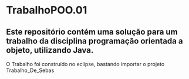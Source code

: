 # TrabalhoPOO.01
Este repositório contém uma solução para um trabalho da disciplina programação orientada a objeto, utilizando Java. 
------------------------------------------------------------------------------------------------------------------------------
O Trabalho foi construído no eclipse, bastando importar o projeto Trabalho_De_Sebas
